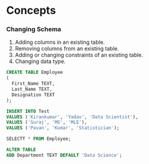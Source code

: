 # Concepts

### Changing Schema

1. Adding columns in an existing table.
2. Removing columns from an existing table.
3. Adding or changing constraints of an existing table.
4. Changing data type.

```sql
CREATE TABLE Employee
(
  First_Name TEXT,
  Last_Name TEXT,
  Designation TEXT
);

INSERT INTO Test
VALUES ('Kirankumar', 'Yadav', 'Data Scientist'),
VALUES ('Suraj', 'MS', 'MLE'),
VALUES ('Pavan', 'Kumar', 'Statistician');

SELECTT * FROM Employee;

ALTER TABLE 
ADD Department TEXT DEFAULT 'Data Science';
```   
